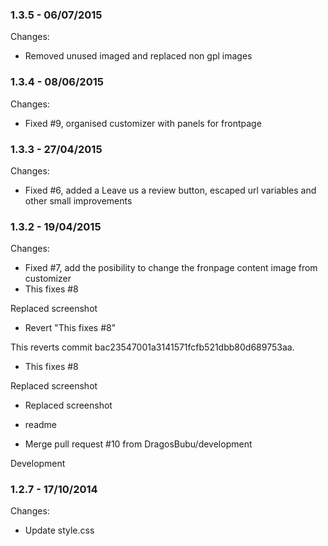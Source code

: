 

### 1.3.5 - 06/07/2015

 Changes: 


 * Removed unused imaged and replaced non gpl images


### 1.3.4 - 08/06/2015

 Changes: 


 * Fixed #9, organised customizer with panels for frontpage


### 1.3.3 - 27/04/2015

 Changes: 


 * Fixed #6, added a Leave us a review button, escaped url variables and other small improvements


### 1.3.2 - 19/04/2015

 Changes: 


 * Fixed #7, add the posibility to change the fronpage content image from customizer
 * This fixes #8

Replaced screenshot
 * Revert "This fixes #8"

This reverts commit bac23547001a3141571fcfb521dbb80d689753aa.
 * This fixes #8

Replaced screenshot
 * Replaced screenshot

+ readme
 * Merge pull request #10 from DragosBubu/development

Development


### 1.2.7 - 17/10/2014

 Changes: 


 * Update style.css

